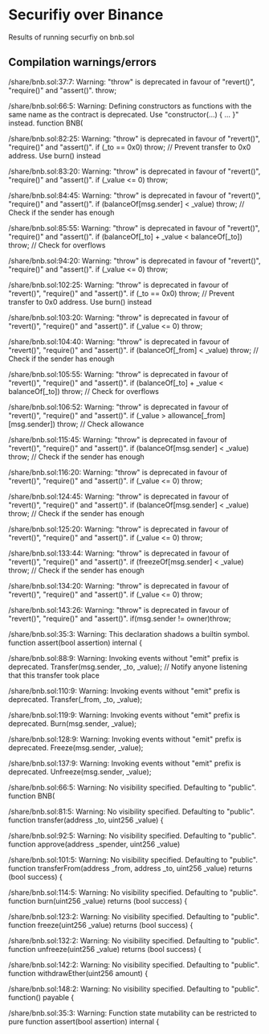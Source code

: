 # Securifiy over Binance
Results of running securfiy on bnb.sol

## Compilation warnings/errors 
/share/bnb.sol:37:7: Warning: "throw" is deprecated in favour of "revert()", "require()" and "assert()".
      throw;

/share/bnb.sol:66:5: Warning: Defining constructors as functions with the same name as the contract is deprecated. Use "constructor(...) { ... }" instead.
    function BNB(

/share/bnb.sol:82:25: Warning: "throw" is deprecated in favour of "revert()", "require()" and "assert()".
        if (_to == 0x0) throw;                               // Prevent transfer to 0x0 address. Use burn() instead

/share/bnb.sol:83:20: Warning: "throw" is deprecated in favour of "revert()", "require()" and "assert()".
		if (_value <= 0) throw; 

/share/bnb.sol:84:45: Warning: "throw" is deprecated in favour of "revert()", "require()" and "assert()".
        if (balanceOf[msg.sender] < _value) throw;           // Check if the sender has enough

/share/bnb.sol:85:55: Warning: "throw" is deprecated in favour of "revert()", "require()" and "assert()".
        if (balanceOf[_to] + _value < balanceOf[_to]) throw; // Check for overflows

/share/bnb.sol:94:20: Warning: "throw" is deprecated in favour of "revert()", "require()" and "assert()".
		if (_value <= 0) throw; 

/share/bnb.sol:102:25: Warning: "throw" is deprecated in favour of "revert()", "require()" and "assert()".
        if (_to == 0x0) throw;                                // Prevent transfer to 0x0 address. Use burn() instead

/share/bnb.sol:103:20: Warning: "throw" is deprecated in favour of "revert()", "require()" and "assert()".
		if (_value <= 0) throw; 

/share/bnb.sol:104:40: Warning: "throw" is deprecated in favour of "revert()", "require()" and "assert()".
        if (balanceOf[_from] < _value) throw;                 // Check if the sender has enough

/share/bnb.sol:105:55: Warning: "throw" is deprecated in favour of "revert()", "require()" and "assert()".
        if (balanceOf[_to] + _value < balanceOf[_to]) throw;  // Check for overflows

/share/bnb.sol:106:52: Warning: "throw" is deprecated in favour of "revert()", "require()" and "assert()".
        if (_value > allowance[_from][msg.sender]) throw;     // Check allowance

/share/bnb.sol:115:45: Warning: "throw" is deprecated in favour of "revert()", "require()" and "assert()".
        if (balanceOf[msg.sender] < _value) throw;            // Check if the sender has enough

/share/bnb.sol:116:20: Warning: "throw" is deprecated in favour of "revert()", "require()" and "assert()".
		if (_value <= 0) throw; 

/share/bnb.sol:124:45: Warning: "throw" is deprecated in favour of "revert()", "require()" and "assert()".
        if (balanceOf[msg.sender] < _value) throw;            // Check if the sender has enough

/share/bnb.sol:125:20: Warning: "throw" is deprecated in favour of "revert()", "require()" and "assert()".
		if (_value <= 0) throw; 

/share/bnb.sol:133:44: Warning: "throw" is deprecated in favour of "revert()", "require()" and "assert()".
        if (freezeOf[msg.sender] < _value) throw;            // Check if the sender has enough

/share/bnb.sol:134:20: Warning: "throw" is deprecated in favour of "revert()", "require()" and "assert()".
		if (_value <= 0) throw; 

/share/bnb.sol:143:26: Warning: "throw" is deprecated in favour of "revert()", "require()" and "assert()".
		if(msg.sender != owner)throw;

/share/bnb.sol:35:3: Warning: This declaration shadows a builtin symbol.
  function assert(bool assertion) internal {

/share/bnb.sol:88:9: Warning: Invoking events without "emit" prefix is deprecated.
        Transfer(msg.sender, _to, _value);                   // Notify anyone listening that this transfer took place

/share/bnb.sol:110:9: Warning: Invoking events without "emit" prefix is deprecated.
        Transfer(_from, _to, _value);

/share/bnb.sol:119:9: Warning: Invoking events without "emit" prefix is deprecated.
        Burn(msg.sender, _value);

/share/bnb.sol:128:9: Warning: Invoking events without "emit" prefix is deprecated.
        Freeze(msg.sender, _value);

/share/bnb.sol:137:9: Warning: Invoking events without "emit" prefix is deprecated.
        Unfreeze(msg.sender, _value);

/share/bnb.sol:66:5: Warning: No visibility specified. Defaulting to "public". 
    function BNB(

/share/bnb.sol:81:5: Warning: No visibility specified. Defaulting to "public". 
    function transfer(address _to, uint256 _value) {

/share/bnb.sol:92:5: Warning: No visibility specified. Defaulting to "public". 
    function approve(address _spender, uint256 _value)

/share/bnb.sol:101:5: Warning: No visibility specified. Defaulting to "public". 
    function transferFrom(address _from, address _to, uint256 _value) returns (bool success) {

/share/bnb.sol:114:5: Warning: No visibility specified. Defaulting to "public". 
    function burn(uint256 _value) returns (bool success) {

/share/bnb.sol:123:2: Warning: No visibility specified. Defaulting to "public". 
	function freeze(uint256 _value) returns (bool success) {

/share/bnb.sol:132:2: Warning: No visibility specified. Defaulting to "public". 
	function unfreeze(uint256 _value) returns (bool success) {

/share/bnb.sol:142:2: Warning: No visibility specified. Defaulting to "public". 
	function withdrawEther(uint256 amount) {

/share/bnb.sol:148:2: Warning: No visibility specified. Defaulting to "public". 
	function() payable {

/share/bnb.sol:35:3: Warning: Function state mutability can be restricted to pure
  function assert(bool assertion) internal {

